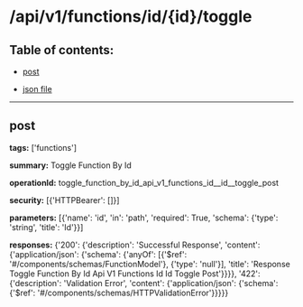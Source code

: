 # /api/v1/functions/id/{id}/toggle

## Table of contents:
- [post](#post)

- [json file](./_api_v1_functions_id_{id}_toggle.json)

---
<a name="post"></a>
## post

**tags:** ['functions']

**summary:** Toggle Function By Id

**operationId:** toggle_function_by_id_api_v1_functions_id__id__toggle_post

**security:** [{'HTTPBearer': []}]

**parameters:** [{'name': 'id', 'in': 'path', 'required': True, 'schema': {'type': 'string', 'title': 'Id'}}]

**responses:** {'200': {'description': 'Successful Response', 'content': {'application/json': {'schema': {'anyOf': [{'$ref': '#/components/schemas/FunctionModel'}, {'type': 'null'}], 'title': 'Response Toggle Function By Id Api V1 Functions Id  Id  Toggle Post'}}}}, '422': {'description': 'Validation Error', 'content': {'application/json': {'schema': {'$ref': '#/components/schemas/HTTPValidationError'}}}}}

